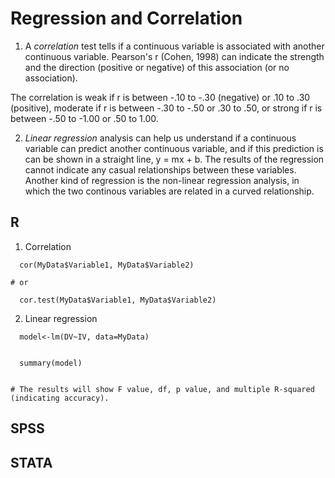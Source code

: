 # Regression and Correlation

1. A *correlation* test tells if a continuous variable is associated with another continuous variable.
Pearson's r (Cohen, 1998) can indicate the strength and the direction (positive or negative) of this association (or no association). 

The correlation is weak if r is between -.10 to -.30 (negative) or .10 to .30 (positive), moderate if r is between  -.30 to -.50 or .30 to .50, or strong if r is between -.50 to -1.00 or .50 to 1.00.



2. *Linear regression* analysis can help us understand if a continuous variable can predict another continuous variable, and if this prediction is can be shown in a straight line, y = mx + b.
The results of the regression cannot indicate any casual relationships between these variables.
Another kind of regression is the non-linear regression analysis, in which the two continous variables are related in a curved relationship.




## R
1. Correlation
```
  cor(MyData$Variable1, MyData$Variable2)

# or

  cor.test(MyData$Variable1, MyData$Variable2)
```


2. Linear regression
```
  model<-lm(DV~IV, data=MyData)


  summary(model)


# The results will show F value, df, p value, and multiple R-squared (indicating accuracy).

```





## SPSS



## STATA


